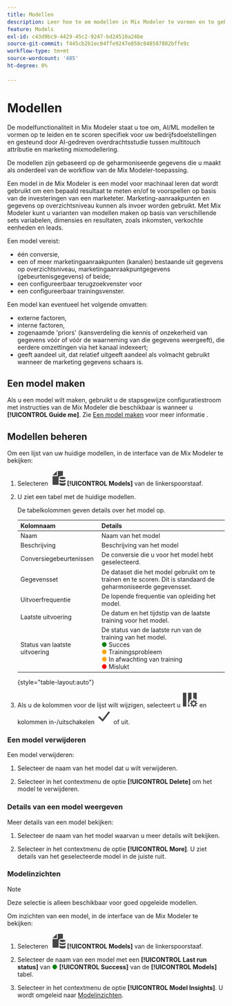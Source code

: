 ```yaml
---
title: Modellen
description: Leer hoe te om modellen in Mix Modeler te vormen en te gebruiken.
feature: Models
exl-id: c43d9bc9-4429-45c2-9247-bd24510a24be
source-git-commit: f445cb2b1ec04ffe9247e858c048587802bffe9c
workflow-type: tm+mt
source-wordcount: '485'
ht-degree: 0%

---
```


# Modellen

De modelfunctionaliteit in Mix Modeler staat u toe om, AI/ML modellen te vormen op te leiden en te scoren specifiek voor uw bedrijfsdoelstellingen en gesteund door AI-gedreven overdrachtsstudie tussen multitouch attributie en marketing mixmodellering.

De modellen zijn gebaseerd op de geharmoniseerde gegevens die u maakt als onderdeel van de workflow van de Mix Modeler-toepassing.

Een model in de Mix Modeler is een model voor machinaal leren dat wordt gebruikt om een bepaald resultaat te meten en/of te voorspellen op basis van de investeringen van een marketeter. Marketing-aanraakpunten en gegevens op overzichtsniveau kunnen als invoer worden gebruikt. Met Mix Modeler kunt u varianten van modellen maken op basis van verschillende sets variabelen, dimensies en resultaten, zoals inkomsten, verkochte eenheden en leads.

Een model vereist:

* één conversie,
* een of meer marketingaanraakpunten (kanalen) bestaande uit gegevens op overzichtsniveau, marketingaanraakpuntgegevens (gebeurtenisgegevens) of beide;
* een configureerbaar terugzoekvenster voor
* een configureerbaar trainingsvenster.

Een model kan eventueel het volgende omvatten:

* externe factoren,
* interne factoren,
* zogenaamde &#39;priors&#39; (kansverdeling die kennis of onzekerheid van gegevens vóór of vóór de waarneming van die gegevens weergeeft), die eerdere omzettingen via het kanaal indexeert;
* geeft aandeel uit, dat relatief uitgeeft aandeel als volmacht gebruikt wanneer de marketing gegevens schaars is.


## Een model maken

Als u een model wilt maken, gebruikt u de stapsgewijze configuratiestroom met instructies van de Mix Modeler die beschikbaar is wanneer u **[!UICONTROL Guide me]**. Zie [Een model maken](create.md) voor meer informatie .

## Modellen beheren

Om een lijst van uw huidige modellen, in de interface van de Mix Modeler te bekijken:

1. Selecteren ![](../assets/icons/FileData.svg) **[!UICONTROL Models]** van de linkerspoorstaaf.

1. U ziet een tabel met de huidige modellen.

   De tabelkolommen geven details over het model op.

   | Kolomnaam | Details |
   |---|---|
   | Naam | Naam van het model |
   | Beschrijving | Beschrijving van het model |
   | Conversiegebeurtenissen | De conversie die u voor het model hebt geselecteerd. |
   | Gegevensset | De dataset die het model gebruikt om te trainen en te scoren. Dit is standaard de geharmoniseerde gegevensset. |
   | Uitvoerfrequentie | De lopende frequentie van opleiding het model. |
   | Laatste uitvoering | De datum en het tijdstip van de laatste training voor het model. |
   | Status van laatste uitvoering | De status van de laatste run van de training van het model. <br/><span style="color:green">●</span> Succes<br/><span style="color:orange">●</span> Trainingsprobleem<br/> <span style="color:orange">●</span> In afwachting van training <br/><span style="color:red">●</span> Mislukt |

   {style="table-layout:auto"}

1. Als u de kolommen voor de lijst wilt wijzigen, selecteert u ![Kolominstellingen](../assets/icons/ColumnSetting.svg) en kolommen in-/uitschakelen ![Controleren](../assets/icons/Checkmark.svg) of uit.

### Een model verwijderen

Een model verwijderen:

1. Selecteer de naam van het model dat u wilt verwijderen.

1. Selecteer in het contextmenu de optie **[!UICONTROL Delete]** om het model te verwijderen.

### Details van een model weergeven

Meer details van een model bekijken:

1. Selecteer de naam van het model waarvan u meer details wilt bekijken.

1. Selecteer in het contextmenu de optie **[!UICONTROL More]**. U ziet details van het geselecteerde model in de juiste ruit.



### Modelinzichten

>[!NOTE]
>
>Deze selectie is alleen beschikbaar voor goed opgeleide modellen.
>

Om inzichten van een model, in de interface van de Mix Modeler te bekijken:

1. Selecteren ![](../assets/icons/FileData.svg) **[!UICONTROL Models]** van de linkerspoorstaaf.

1. Selecteer de naam van een model met een **[!UICONTROL Last run status]** van <span style="color:green">●</span> **[!UICONTROL Success]** van de **[!UICONTROL Models]** tabel.

1. Selecteer in het contextmenu de optie **[!UICONTROL Model Insights]**. U wordt omgeleid naar [Modelinzichten](insights.md).
